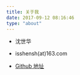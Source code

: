 ```yaml
---
title: 关于我
date: 2017-09-12 08:16:46
type: "about"
---
```



- 沈世华

- isshensh(at)163.com

- [Github 地址](https://github.com/IAMSHENSH)